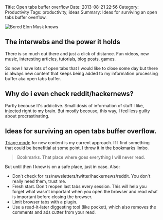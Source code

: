 Title: Open tabs buffer overflow
Date: 2013-08-21 22:56
Category: Productivity
Tags: productivity, ideas
Summary: Ideas for surviving an open tabs buffer overflow.


![Bored Elon Musk knows](/static/images/genius-is-1-inspiration-and-99-closing-the-two-hundred-open-tabs-in-your-browser.png)

## The interwebs and the power it holds
There is so much out there and just a click of distance.
Fun videos, new music, interesting articles, tutorials, blog posts, games.

So now I have lots of open tabs that I would like to close some day but there is
always new content that keeps being added to my information processing buffer 
aka open tabs buffer.

## Why do i even check reddit/hackernews?
Partly becouse It's addictive. Small dosis of information of stuff I like, injected right to my brain. 
But mostly becouse, this way, I feel less guilty about procrastinating. 


## Ideas for surviving an open tabs buffer overflow.

[Triage mode][1] for new content is my current approach. If I find something that could be 
benefitial at some point, I throw it in the bookmarks limbo. 

> Bookmarks. That place where goes everything I will never read.

But until then I know is on a safe place, just in case. Also:

* Don't check for rss/newsletters/twitter/hackernews/reddit. You don't really need them, trust me.
* Fresh start. Don't reopen last tabs every session. 
  This will help you forget what wasn't important when you open the browser
  and read what is important before closing the browser.
* Limit browser tabs with a plugin.
* Use a read-it-later diggesting tool (like pocket), which also removes the comments and 
  ads cutter from your read.

[1]: http://en.wikipedia.org/wiki/Triage "Triage mode"
